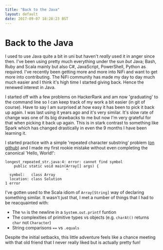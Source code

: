 ```yaml
---
title: "Back to the Java"
layout: default
date: 2017-09-07 18:28:23 BST
---
```


# Back to the Java
I used to use Java quite a bit in uni but haven't *really* used it in anger since then. 
I've been using pretty much everything under the sun *but* Java; Bash, Ruby and Scala mainly but also C#, JavaScript, PowerShell, Python as required. I've recently been getting more and more into NiFi and want to get more into contributing. The NiFi community has made my day to day much much easier and I think it's high time I started giving back. Hence the renewed interest in Java.

I started off with a few problems on HackerRank and am now 'graduating' to the command line so I can keep track of my work a bit easier (in git of course). Have to say I am surprised at how easy it has been to pick it back up again.
I was last using it years ago and it's very similar. It's slow rate of change was one of its big drawbacks to me but now I'm very grateful for that when picking it back up again. This is in stark contrast to something like Spark which has changed drastically in even the 9 months I have been learning it.

I started practice with a simple 'repeated character substring' problem ([on github](https://github.com/SebastianCarroll/practice/blob/master/longest_substring/longest_repeated_str.java))
 and I made my first rookie mistake without even completing the canonical 'Hello, World!':

~~~
longest_repeated_str.java:4: error: cannot find symbol
    public static void main(Array[] args) {
                            ^
  symbol:   class Array
  location: class Solution
1 error
~~~

I've gotten used to the Scala idiom of `Array[String]` way of declaring something similar. It wasn't just that, I met a number of things that I had to be reacquainted with:

* The `%n` is the newline in a `System.out.printf` funtion
* The complexities of primitive types vs objects (e.g. `charAt()` returns `char` not `Character`)
* String comparisons `==` vs `.equals`

Despite the initial setbacks, this little adventure feels like a chance meeting with that old friend that I never really liked but is actually pretty fun!
